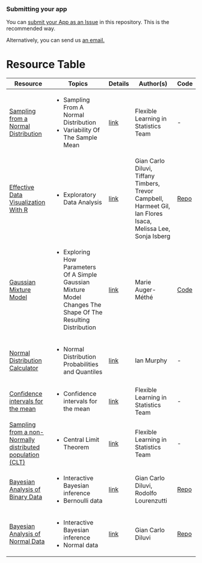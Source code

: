 ### Submitting your app

You can [submit your App as an Issue](https://github.com/UBC-STAT/shiny-apps/issues/new/choose) in this repository. This is the recommended way.

Alternatively, you can send us <a href="mailto:asda@stat.ubc.ca?subject=Shiny%20App%20Submission&body=-%20AUTHORS:%0A-%20TITLE:%0A-%20MAIN%20TOPIC:%0A-%20DESCRIPTION:%20[a%20sentence%20or%20two%20describing%20the%20app]%0A-%20LINK%20TO%20DEPLOYED%20APP:%0A%0A---------------------------%0ALicense%20information%20is%20optional%20on%20submission%20but%20will%20be%20required%20for%20posting%20in%20the%20repo:%0A%0A-%20LICENSE:%20[For%20licensing%20code,%20we%20recommend%20the%20MIT%20License%20or%20GNU%20GPL%20V3.%20For%20information%20see:%20https://github.com/UBC-STAT/shiny-apps/blob/main/license.md]%0A---------------------------%0A%0AThe%20following%20information%20is%20optional:%0A-%20LINK%20TO%20REPOSITORY:%20[for%20collaboration%20purposes,%20the%20app%20should%20be%20in%20its%20own%20repository]%0A-%20LEVEL%20OF%20DEPLOYMENT:%20[under%20development,%20beta%20version,%20ready%20for%20use]%0A-%20E-MAIL%20ADDRESS:%0A-%20COURSES%20FOR%20USE:%0A-%20PREREQUISITES:%0A%20%20%20%20-%20prerequisite%201%20leave%20four%20spaces%20to%20indent%20within%20a%20list%0A%20%20%20%20-%20prerequisite%202%0A-%20LEARNING%20OBJECTIVES:%0A%20%20%20%20-%20learning%20objective%201:%20leave%20four%20spaces%20to%20indent%20within%20a%20list%0A%20%20%20%20%20%20%20%20-%20learning%20objective%201.1:%20another%20four%20spaces%0A%20%20%20%20%20%20%20%20-%20learning%20objective%201.2%0A%20%20%20%20-%20learning%20objective%202%0A-%20ACCOMPANYING%20ACTIVITY:%20[is%20there%20an%20activity%20related%20to%20the%20app?]%0A-%20ADDITIONAL%20COMMENTS:%0A%0A">an email.</a>

# Resource Table

Resource | Topics | Details |  Author(s)  | Code
------|--------|---------|-------------|----------
[Sampling from a Normal Distribution](https://statspace.elearning.ubc.ca/handle/123456789/42) | <ul><li>Sampling From A Normal Distribution</li><li> Variability Of The Sample Mean</li></ul> | [link](https://github.com/UBC-STAT/shiny-apps/blob/main/accepted-apps/2021-11-18-sampling-from-a-Normal-Distribution.md) | Flexible Learning in Statistics Team | -
[Effective Data Visualization With R](https://statspace.elearning.ubc.ca/handle/123456789/332) | <ul><li>Exploratory Data Analysis</li></ul> | [link](https://github.com/UBC-STAT/shiny-apps/blob/main/accepted-apps/2021-11-29-effective-data-visualization-with-r.md) | Gian Carlo Diluvi, Tiffany Timbers, Trevor Campbell, Harmeet Gil, Ian Flores Isaca, Melissa Lee, Sonja Isberg | [Repo](https://github.com/UBC-DSCI/dataviz-r)
[Gaussian Mixture Model](https://stat300.stat.ubc.ca/Gaussian_Mixture_Model/) | <ul><li>Exploring How Parameters Of A Simple Gaussian Mixture Model Changes The Shape Of The Resulting Distribution</li></ul> | [link](https://github.com/UBC-STAT/shiny-apps/blob/main/accepted-apps/2021-12-09-Gaussian-Mixture-Model.md) | Marie Auger-Méthé | [Code](https://github.com/UBC-STAT/shiny-apps/tree/main/accepted-apps/code-if-no-repo/2021-12-09-Gaussian-Mixture-Model)
[Normal Distribution Calculator](https://shiny-apps.stat.ubc.ca/phase_definitions/) | <ul><li>Normal Distribution Probabilities and Quantiles</li></ul> | [link](https://github.com/UBC-STAT/shiny-apps/blob/main/accepted-apps/2022-01-18-Normal-Distribution-Calculator.md) | Ian Murphy | -
[Confidence intervals for the mean](https://statspace.elearning.ubc.ca/handle/123456789/75) | <ul><li>Confidence intervals for the mean</li></ul> | [link](https://github.com/UBC-STAT/shiny-apps/blob/main/accepted-apps/2022-02-23-Confidence-Intervals-for-the-Mean.md) | Flexible Learning in Statistics Team | -
[Sampling from a non-Normally distributed population (CLT)](https://statspace.elearning.ubc.ca/handle/123456789/76) | <ul><li>Central Limit Theorem</li></ul> | [link](https://github.com/UBC-STAT/shiny-apps/blob/main/accepted-apps/2022-02-23-sampling-from-a-non-Normally-distributed-population-CLT.md) | Flexible Learning in Statistics Team | -
[Bayesian Analysis of Binary Data](https://statspace.elearning.ubc.ca/handle/123456789/403) | <ul><li>Interactive Bayesian inference</li><li>Bernoulli data</li></ul> | [link](https://github.com/UBC-STAT/shiny-apps/blob/main/accepted-apps/2022-05-24-Bayesian-Analysis-of-Binary-Data.md) | Gian Carlo Diluvi, Rodolfo Lourenzutti | [Repo](https://github.com/GiankDiluvi/first-bayes-r)
[Bayesian Analysis of Normal Data](https://statspace.elearning.ubc.ca/handle/123456789/404) | <ul><li>Interactive Bayesian inference</li><li>Normal data</li></ul> | [link](https://github.com/UBC-STAT/shiny-apps/blob/main/accepted-apps/2022-04-24-Bayesian-Analysis-of-Normal-Data.md) | Gian Carlo Diluvi | [Repo](https://github.com/GiankDiluvi/first-bayes-r)

